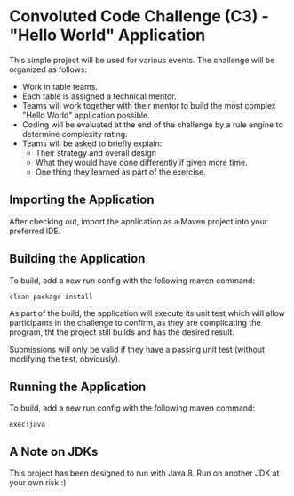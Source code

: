 # Convoluted Code Challenge (C3) - "Hello World" Application #
This simple project will be used for various events.  The challenge will be organized as follows:
* Work in table teams.
* Each table is assigned a technical mentor.
* Teams will work together with their mentor to build the most complex "Hello World" application possible.
* Coding will be evaluated at the end of the challenge by a rule engine to determine complexity rating.
* Teams will be asked to briefly explain:
  * Their strategy and overall design
  * What they would have done differently if given more time.
  * One thing they learned as part of the exercise.

## Importing the Application ##
After checking out, import the application as a Maven project into your preferred IDE.

## Building the Application ##
To build, add a new run config with the following maven command:
```
clean package install
```
As part of the build, the application will execute its unit test which will allow participants in the challenge to confirm, as they are complicating the program, tht the project still builds and has the desired result.

Submissions will only be valid if they have a passing unit test (without modifying the test, obviously).

## Running the Application ##
To build, add a new run config with the following maven command:
```
exec:java
```

## A Note on JDKs ##
This project has been designed to run with Java 8.  Run on another JDK at your own risk :)